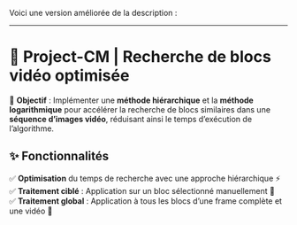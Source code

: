 Voici une version améliorée de la description :  

---  

# 🎥 Project-CM | Recherche de blocs vidéo optimisée  

🚀 **Objectif** : Implémenter une **méthode hiérarchique** et la **méthode logarithmique** pour accélérer la recherche de blocs similaires dans une **séquence d’images vidéo**, réduisant ainsi le temps d’exécution de l’algorithme.  

## ✨ Fonctionnalités  
✅ **Optimisation** du temps de recherche avec une approche hiérarchique ⚡  
✅ **Traitement ciblé** : Application sur un bloc sélectionné manuellement 🎯  
✅ **Traitement global** : Application à tous les blocs d’une frame complète et une vidéo 📸 


